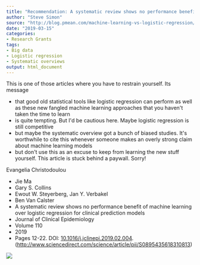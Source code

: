 ```yaml
---
title: "Recommendation: A systematic review shows no performance benefit of machine learning over logistic regression for clinical prediction models"
author: "Steve Simon"
source: "http://blog.pmean.com/machine-learning-vs-logistic-regression/"
date: "2019-03-15"
categories:
- Research Grants
tags:
- Big data
- Logistic regression
- Systematic overviews
output: html_document
---
```


This is one of those articles where you have to restrain yourself. Its
message
- that good old statistical tools like logistic regression can
perform as well as these new fangled machine learning approaches that
you haven't taken the time to learn
- is quite tempting. But I'd be
cautious here. Maybe logistic regression is still competitive
- but maybe
the systematic overview got a bunch of biased studies. It's worthwhile
to cite this whenever someone makes an overly strong claim about machine
learning models
- but don't use this as an excuse to keep from learning
the new stuff yourself. This article is stuck behind a paywall.
Sorry!

<!---More--->

Evangelia Christodoulou
- Jie Ma
- Gary S. Collins
- Ewout W. Steyerberg,
Jan Y. Verbakel
- Ben Van Calster
- A systematic review shows no
performance benefit of machine learning over logistic regression for
clinical prediction models
- Journal of Clinical Epidemiology
- Volume
110
- 2019
- Pages 12-22. DOI:
[10.1016/j.jclinepi.2019.02.004](https://doi.org/10.1016/j.jclinepi.2019.02.004).
(http://www.sciencedirect.com/science/article/pii/S0895435618310813)

![](http://www.pmean.com/images/images/19/machine-learning-vs-logistic-regression01.png)




